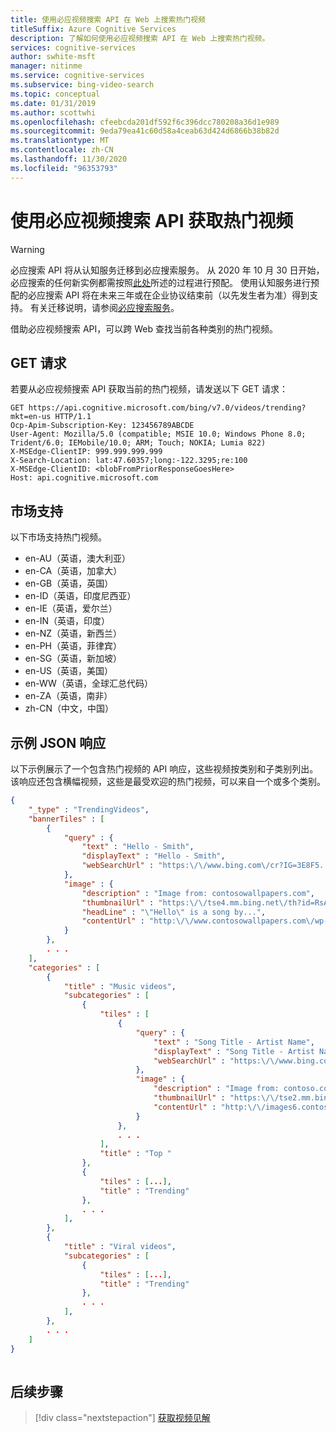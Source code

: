 ```yaml
---
title: 使用必应视频搜索 API 在 Web 上搜索热门视频
titleSuffix: Azure Cognitive Services
description: 了解如何使用必应视频搜索 API 在 Web 上搜索热门视频。
services: cognitive-services
author: swhite-msft
manager: nitinme
ms.service: cognitive-services
ms.subservice: bing-video-search
ms.topic: conceptual
ms.date: 01/31/2019
ms.author: scottwhi
ms.openlocfilehash: cfeebcda201df592f6c396dcc780208a36d1e989
ms.sourcegitcommit: 9eda79ea41c60d58a4ceab63d424d6866b38b82d
ms.translationtype: MT
ms.contentlocale: zh-CN
ms.lasthandoff: 11/30/2020
ms.locfileid: "96353793"
---
```

# <a name="get-trending-videos-with-the-bing-video-search-api"></a>使用必应视频搜索 API 获取热门视频 

> [!WARNING]
> 必应搜索 API 将从认知服务迁移到必应搜索服务。 从 2020 年 10 月 30 日开始，必应搜索的任何新实例都需按照[此处](/bing/search-apis/bing-web-search/create-bing-search-service-resource)所述的过程进行预配。
> 使用认知服务进行预配的必应搜索 API 将在未来三年或在企业协议结束前（以先发生者为准）得到支持。
> 有关迁移说明，请参阅[必应搜索服务](/bing/search-apis/bing-web-search/create-bing-search-service-resource)。

借助必应视频搜索 API，可以跨 Web 查找当前各种类别的热门视频。 

## <a name="get-request"></a>GET 请求

若要从必应视频搜索 API 获取当前的热门视频，请发送以下 GET 请求：  
  
```cURL
GET https://api.cognitive.microsoft.com/bing/v7.0/videos/trending?mkt=en-us HTTP/1.1
Ocp-Apim-Subscription-Key: 123456789ABCDE  
User-Agent: Mozilla/5.0 (compatible; MSIE 10.0; Windows Phone 8.0; Trident/6.0; IEMobile/10.0; ARM; Touch; NOKIA; Lumia 822)  
X-MSEdge-ClientIP: 999.999.999.999  
X-Search-Location: lat:47.60357;long:-122.3295;re:100  
X-MSEdge-ClientID: <blobFromPriorResponseGoesHere>  
Host: api.cognitive.microsoft.com  
```

## <a name="market-support"></a>市场支持

以下市场支持热门视频。  
 
-   en-AU（英语，澳大利亚）  
-   en-CA（英语，加拿大）  
-   en-GB（英语，英国）  
-   en-ID（英语，印度尼西亚）  
-   en-IE（英语，爱尔兰）  
-   en-IN（英语，印度）  
-   en-NZ（英语，新西兰）  
-   en-PH（英语，菲律宾）  
-   en-SG（英语，新加坡）  
-   en-US（英语，美国）  
-   en-WW（英语，全球汇总代码）  
-   en-ZA（英语，南非）  
-   zh-CN（中文，中国）

## <a name="example-json-response"></a>示例 JSON 响应  

以下示例展示了一个包含热门视频的 API 响应，这些视频按类别和子类别列出。 该响应还包含横幅视频，这些是最受欢迎的热门视频，可以来自一个或多个类别。  

```json
{  
    "_type" : "TrendingVideos",  
    "bannerTiles" : [
        {  
            "query" : {  
                "text" : "Hello - Smith",  
                "displayText" : "Hello - Smith",  
                "webSearchUrl" : "https:\/\/www.bing.com\/cr?IG=3E8F5..."
            },  
            "image" : {  
                "description" : "Image from: contosowallpapers.com",  
                "thumbnailUrl" : "https:\/\/tse4.mm.bing.net\/th?id=RsA%2fdPlTmx4zS...",  
                "headLine" : "\"Hello\" is a song by...",  
                "contentUrl" : "http:\/\/www.contosowallpapers.com\/wp-content..."  
            }  
        },  
        . . .  
    ],  
    "categories" : [
        {  
            "title" : "Music videos",  
            "subcategories" : [
                {  
                    "tiles" : [
                        {  
                            "query" : {  
                                "text" : "Song Title - Artist Name",  
                                "displayText" : "Song Title - Artist Name",  
                                "webSearchUrl" : "https:\/\/www.bing.com\/cr?IG=3E8F5..."
                            },  
                            "image" : {  
                                "description" : "Image from: contoso.com",  
                                "thumbnailUrl" : "https:\/\/tse2.mm.bing.net\/th?id=...",  
                                "contentUrl" : "http:\/\/images6.contoso.com\/image..."  
                            }  
                        },  
                        . . .  
                    ],
                    "title" : "Top "  
                },
                {
                    "tiles" : [...],
                    "title" : "Trending"
                },
                . . .
            ],  
        },
        {
            "title" : "Viral videos",
            "subcategories" : [
                {
                    "tiles" : [...],
                    "title" : "Trending"
                },
                . . .
            ],  
        },
        . . .  
    ]  
}  
  
```

## <a name="next-steps"></a>后续步骤

> [!div class="nextstepaction"]
> [获取视频见解](video-insights.md)